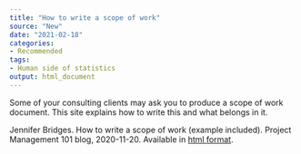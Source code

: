 ```yaml
---
title: "How to write a scope of work"
source: "New"
date: "2021-02-18"
categories:
- Recommended
tags:
- Human side of statistics
output: html_document
---
```


Some of your consulting clients may ask you to produce a scope of work document. This site explains how to write this and what belongs in it.

<!--more-->

Jennifer Bridges. How to write a scope of work (example included). Project Management 101 blog, 2020-11-20. Available in [html format](https://www.projectmanager.com/training/write-scope-work).